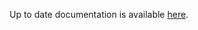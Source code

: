 <!-- DO NOT EDIT THIS FILE MANUALLY -->
<!-- Please read https://github.com/linuxserver/docker-rdesktop/blob/alpine-kde/.github/CONTRIBUTING.md -->
Up to date documentation is available [here](https://github.com/linuxserver/docker-rdesktop/blob/master/README.md).
